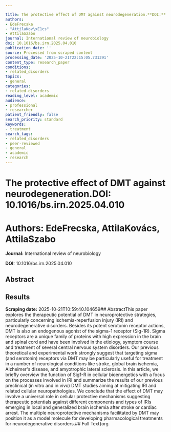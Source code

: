 ```yaml
---

title: The protective effect of DMT against neurodegeneration.**DOI:** 10.1016/bs.irn.2025.04.010
authors:
- EdeFrecska
- "AttilaKov\xE1cs"
- AttilaSzabo
journal: International review of neurobiology
doi: 10.1016/bs.irn.2025.04.010
publication_date: ''
source: Processed from scraped content
processing_date: '2025-10-21T22:15:05.731391'
content_type: research_paper
conditions:
- related_disorders
topics:
- general
categories:
- related-disorders
reading_level: academic
audience:
- professional
- researcher
patient_friendly: false
search_priority: standard
keywords:
- treatment
search_tags:
- related_disorders
- peer-reviewed
- general
- academic
- research
---
```




# The protective effect of DMT against neurodegeneration.**DOI:** 10.1016/bs.irn.2025.04.010

# **Authors:** EdeFrecska, AttilaKovács, AttilaSzabo

**Journal:** International review of neurobiology

**DOI:** 10.1016/bs.irn.2025.04.010

## Abstract

## Results

**Scraping date:** 2025-10-21T10:59:40.104659## AbstractThis paper explores the therapeutic potential of DMT in neuroprotective strategies, particularly concerning ischemia-reperfusion injury (IRI) and neurodegenerative disorders. Besides its potent serotonin receptor actions, DMT is also an endogenous agonist of the sigma-1 receptor (Sig-1R). Sigma receptors are a unique family of proteins with high expression in the brain and spinal cord and have been involved in the etiology, symptom course and treatment of several central nervous system disorders. Our previous theoretical and experimental work strongly suggest that targeting sigma (and serotonin) receptors via DMT may be particularly useful for treatment in a number of neurological conditions like stroke, global brain ischemia, Alzheimer's disease, and amyotrophic lateral sclerosis. In this article, we briefly overview the function of Sig1-R in cellular bioenergetics with a focus on the processes involved in IRI and summarize the results of our previous preclinical (in vitro and in vivo) DMT studies aiming at mitigating IRI and related cellular neuropathologies. We conclude that the effect of DMT may involve a universal role in cellular protective mechanisms suggesting therapeutic potentials against different components and types of IRIs emerging in local and generalized brain ischemia after stroke or cardiac arrest. The multiple neuroprotective mechanisms facilitated by DMT may position it as a model molecule for developing pharmacological treatments for neurodegenerative disorders.## Full Text}org